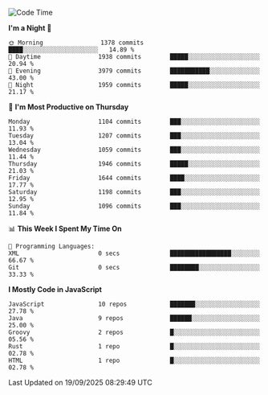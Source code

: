 <!--START_SECTION:waka-->
![Code Time](http://img.shields.io/badge/Code%20Time-1%2C359%20hrs%207%20mins-blue)

**I'm a Night 🦉** 

```text
🌞 Morning                1378 commits        ████░░░░░░░░░░░░░░░░░░░░░   14.89 % 
🌆 Daytime                1938 commits        █████░░░░░░░░░░░░░░░░░░░░   20.94 % 
🌃 Evening                3979 commits        ███████████░░░░░░░░░░░░░░   43.00 % 
🌙 Night                  1959 commits        █████░░░░░░░░░░░░░░░░░░░░   21.17 % 
```
📅 **I'm Most Productive on Thursday** 

```text
Monday                   1104 commits        ███░░░░░░░░░░░░░░░░░░░░░░   11.93 % 
Tuesday                  1207 commits        ███░░░░░░░░░░░░░░░░░░░░░░   13.04 % 
Wednesday                1059 commits        ███░░░░░░░░░░░░░░░░░░░░░░   11.44 % 
Thursday                 1946 commits        █████░░░░░░░░░░░░░░░░░░░░   21.03 % 
Friday                   1644 commits        ████░░░░░░░░░░░░░░░░░░░░░   17.77 % 
Saturday                 1198 commits        ███░░░░░░░░░░░░░░░░░░░░░░   12.95 % 
Sunday                   1096 commits        ███░░░░░░░░░░░░░░░░░░░░░░   11.84 % 
```


📊 **This Week I Spent My Time On** 

```text
💬 Programming Languages: 
XML                      0 secs              █████████████████░░░░░░░░   66.67 % 
Git                      0 secs              ████████░░░░░░░░░░░░░░░░░   33.33 % 
```

**I Mostly Code in JavaScript** 

```text
JavaScript               10 repos            ███████░░░░░░░░░░░░░░░░░░   27.78 % 
Java                     9 repos             ██████░░░░░░░░░░░░░░░░░░░   25.00 % 
Groovy                   2 repos             █░░░░░░░░░░░░░░░░░░░░░░░░   05.56 % 
Rust                     1 repo              █░░░░░░░░░░░░░░░░░░░░░░░░   02.78 % 
HTML                     1 repo              █░░░░░░░░░░░░░░░░░░░░░░░░   02.78 % 
```




 Last Updated on 19/09/2025 08:29:49 UTC
<!--END_SECTION:waka-->
